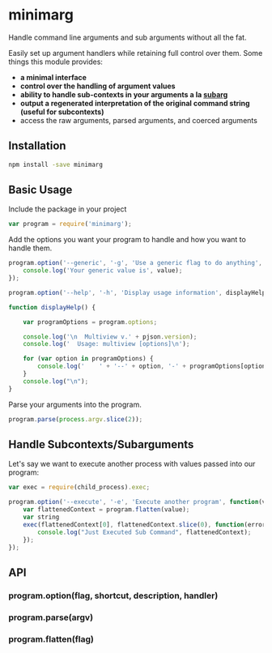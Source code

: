 # minimarg

Handle command line arguments and sub arguments without all the fat.

Easily set up argument handlers while retaining full control over them. Some things this module provides:

- **a minimal interface**
- **control over the handling of argument values**
- **ability to handle sub-contexts in your arguments a la [subarg](https://github.com/substack/subarg)**
- **output a regenerated interpretation of the original command string (useful for subcontexts)**
- access the raw arguments, parsed arguments, and coerced arguments

## Installation
```bash
npm install -save minimarg
```

## Basic Usage

Include the package in your project

```javascript
var program = require('minimarg');
```

Add the options you want your program to handle and how you want to handle them.
```javascript
program.option('--generic', '-g', 'Use a generic flag to do anything', function(value) {
    console.log('Your generic value is', value);
});

program.option('--help', '-h', 'Display usage information', displayHelp);

function displayHelp() {

    var programOptions = program.options;

    console.log('\n  Multiview v.' + pjson.version);
    console.log('  Usage: multiview [options]\n');

    for (var option in programOptions) {
        console.log('    ' + '--' + option, '-' + programOptions[option].shortcut, programOptions[option].description);
    }
    console.log("\n");
}
```

Parse your arguments into the program.

```javascript
program.parse(process.argv.slice(2));
```

## Handle Subcontexts/Subarguments

Let's say we want to execute another process with values passed into our program:

```javascript
var exec = require(child_process).exec;

program.option('--execute', '-e', 'Execute another program', function(value) {
    var flattenedContext = program.flatten(value);
    var string
    exec(flattenedContext[0], flattenedContext.slice(0), function(error, stdout, stderr){
        console.log("Just Executed Sub Command", flattenedContext);
    });
});
```


## API
### program.option(flag, shortcut, description, handler)
### program.parse(argv)
### program.flatten(flag)